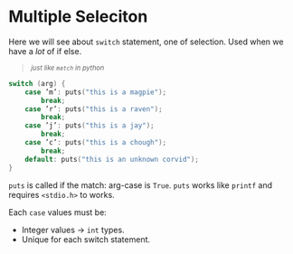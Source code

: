# Multiple Seleciton

Here we will see about `switch` statement, one of selection. Used when we have a _lot_ of if else.

> <small>_just like `match` in python_</small>

```c
switch (arg) {
    case ’m’: puts("this is a magpie");
        break;
    case ’r’: puts("this is a raven");
        break;
    case ’j’: puts("this is a jay");
        break;
    case ’c’: puts("this is a chough");
        break;
    default: puts("this is an unknown corvid");
}
```

`puts` is called if the match: arg-case is `True`. `puts` works like `printf` and requires `<stdio.h>` to works.

Each `case` values must be:
- Integer values -> `int` types.
- Unique for each switch statement.
